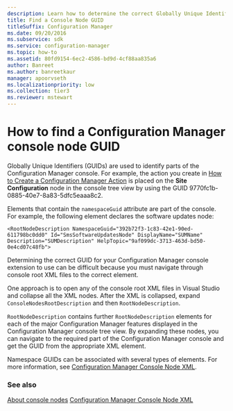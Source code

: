 ```yaml
---
description: Learn how to determine the correct Globally Unique Identifiers (GUIDs) for a Configuration Manager console node.
title: Find a Console Node GUID
titleSuffix: Configuration Manager
ms.date: 09/20/2016
ms.subservice: sdk
ms.service: configuration-manager
ms.topic: how-to
ms.assetid: 80fd9154-6ec2-4586-bd9d-4cf88aa835a6
author: Banreet
ms.author: banreetkaur
manager: apoorvseth
ms.localizationpriority: low
ms.collection: tier3
ms.reviewer: mstewart
---
```


# How to find a Configuration Manager console node GUID

Globally Unique Identifiers (GUIDs) are used to identify parts of the Configuration Manager console. For example, the action you create in [How to Create a Configuration Manager Action](../../../../develop/core/servers/console/how-to-create-a-configuration-manager-action.md) is placed on the **Site Configuration** node in the console tree view by using the GUID 9770fc1b-0885-40e7-8a83-5dfc5eaaa8c2.

 Elements that contain the `namespaceGuid` attribute are part of the console. For example, the following element declares the software updates node:

 `<RootNodeDescription NamespaceGuid="392b72f3-1c83-42e1-90ed-611798bc0dd0" Id="SmsSoftwareUpdatesNode" DisplayName="SUMName" Description="SUMDescription" HelpTopic="9af099dc-3713-463d-bd50-0e4cd07c48fb">`

 Determining the correct GUID for your Configuration Manager console extension to use can be difficult because you must navigate through console root XML files to the correct element.

 One approach is to open any of the console root XML files in Visual Studio and collapse all the XML nodes. After the XML is collapsed, expand `ConsoleNodesRootDescription` and then `RootNodeDescription`.

 `RootNodeDescription` contains further `RootNodeDescription` elements for each of the major Configuration Manager features displayed in the Configuration Manager console tree view. By expanding these nodes, you can navigate to the required part of the Configuration Manager console and get the GUID from the appropriate XML element.

 Namespace GUIDs can be associated with several types of elements. For more information, see [Configuration Manager Console Node XML](../../../../develop/core/servers/console/console-node-xml.md).

### See also

 [About console nodes](about-configuration-manager-console-nodes.md)
 [Configuration Manager Console Node XML](../../../../develop/core/servers/console/console-node-xml.md)
